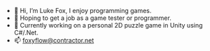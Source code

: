 - 👋 Hi, I’m Luke Fox, I enjoy programming games. 
- 👀 Hoping to get a job as a game tester or programmer.
- 💞️ Currently working on a personal 2D puzzle game in Unity using C#/.Net.
- 📫 foxyflow@contractor.net 

<!---
foxyflow/foxyflow is a ✨ special ✨ repository because its `README.md` (this file) appears on your GitHub profile.
You can click the Preview link to take a look at your changes.
--->
